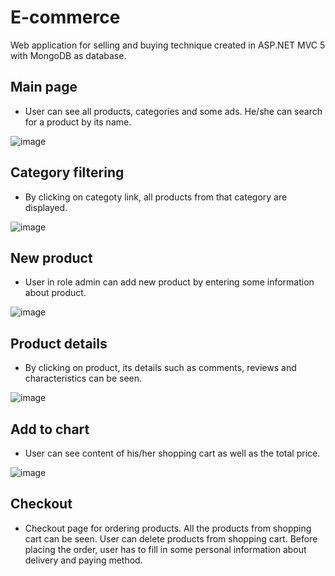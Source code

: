 # E-commerce
Web application for selling and buying technique created in ASP.NET MVC 5 with MongoDB as database.

## Main page
- User can see all products, categories and some ads. He/she can search for a product by its name.

![image](https://user-images.githubusercontent.com/37186937/74373427-bac77880-4ddc-11ea-8de6-e812bcf41243.png)

## Category filtering
- By clicking on categoty link, all products from that category are displayed.

![image](https://user-images.githubusercontent.com/37186937/74374035-ee56d280-4ddd-11ea-9c40-2863f756e3a8.png)

## New product
- User in role admin can add new product by entering some information about product.

![image](https://user-images.githubusercontent.com/37186937/74374144-25c57f00-4dde-11ea-8a7f-cac5aa850190.png)

## Product details
- By clicking on product, its details such as comments, reviews and characteristics can be seen.

![image](https://user-images.githubusercontent.com/37186937/74374214-4261b700-4dde-11ea-9b35-060f6463b806.png)

## Add to chart
- User can see content of his/her shopping cart as well as the total price.

![image](https://user-images.githubusercontent.com/37186937/74374264-5d342b80-4dde-11ea-8d71-f8aa07c9bf2a.png)

## Checkout
- Checkout page for ordering products. All the products from shopping cart can be seen. User can delete products from shopping cart. Before placing the order, user has to fill in some personal information about delivery and paying method.
